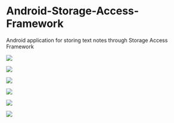 # Android-Storage-Access-Framework
Android application for storing text notes through Storage Access Framework

![](snapshots/capture1.png)

![](snapshots/capture2.png)

![](snapshots/capture3.png)

![](snapshots/capture4.png)

![](snapshots/capture5.png)

![](snapshots/capture6.png)

